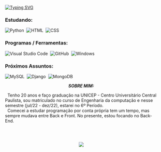 [![Typing SVG](https://readme-typing-svg.herokuapp.com?duration=4000&center=false&vCenter=false&width=500&lines=Hello+World)](https://git.io/typing-svg)

### Estudando:
![Python](https://img.shields.io/badge/-PYTHON-0D1117?style=for-the-badge&logo=python&logoColor=yellow&labelColor=0D1117)&nbsp;
![HTML](https://img.shields.io/badge/-HTML-0D1117?style=for-the-badge&logo=html5&logoColor=orange&labelColor=0D1117)&nbsp;
![CSS](https://img.shields.io/badge/-CSS-0D1117?style=for-the-badge&logo=CSS3&logoColor=1572B6&labelColor=0D1117)&nbsp;

### Programas / Ferramentas:
![Visual Studio Code](https://img.shields.io/badge/-Visual%20Studio%20Code-0D1117?style=for-the-badge&logo=visual-studio-code&logoColor=007ACC&labelColor=0D1117)&nbsp;
![GitHub](https://img.shields.io/badge/-GitHub-0D1117?style=for-the-badge&logo=github&labelColor=0D1117)&nbsp;
![Windows](https://img.shields.io/badge/-Windows-0D1117?style=for-the-badge&logo=windows&logoColor=blue&labelColor=0D1117)&nbsp;

### Próximos Assuntos:
![MySQL](https://img.shields.io/badge/-mysql-0D1117?style=for-the-badge&logo=mysql&labelColor=0D1117)&nbsp;
![Django](https://img.shields.io/badge/-django-0D1117?style=for-the-badge&logo=django&logoColor=green&labelColor=0D1117)&nbsp;
![MongoDB](https://img.shields.io/badge/-mongodb-0D1117?style=for-the-badge&logo=mongodb&labelColor=0D1117)&nbsp;

<p align="center">
  <B><I>SOBRE MIM:</B></I>
</p>

<p>
&nbsp Tenho 20 anos e faço graduação na UNICEP - Centro Universitário Central Paulista, sou matriculado no curso de Engenharia da computação e nesse semestre (jul/22 - dez/22), estarei no 6º Período.<br>
&nbsp Comecei a estudar programação por conta própria tem um tempo, mas sempre mudava entre Back e Front. No presente, estou focando no Back-End.
</p>

<br><br>

<div align="center">  
<a href="https://www.beacons.ai/ferpereira" target="_blank"><img src="https://img.shields.io/badge/-MAIS_INFORMAÇÕES-%23E4405F?style=for-the-badge&logo=beacons&logoColor=white"</a>
</div>
